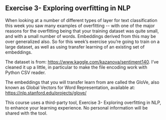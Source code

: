 ## Exercise 3- Exploring overfitting in NLP

When looking at a number of different types of layer for text classification this week you saw many examples of overfitting -- with one of the major reasons for the overfitting being that your training dataset was quite small, and with a small number of words. Embeddings derived from this may be over generalized also. So for this week’s exercise you’re going to train on a large dataset, as well as using transfer learning of an existing set of embeddings.

The dataset is from:  https://www.kaggle.com/kazanova/sentiment140. I’ve cleaned it up a little, in particular to make the file encoding work with Python CSV reader.

The embeddings that you will transfer learn from are called the GloVe, also known as Global Vectors for Word Representation, available at: https://nlp.stanford.edu/projects/glove/

This course uses a third-party tool, Exercise 3- Exploring overfitting in NLP, to enhance your learning experience. No personal information will be shared with the tool.
